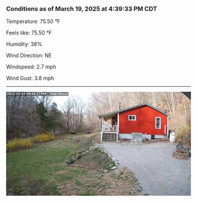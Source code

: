 ### Conditions as of March 19, 2025 at 4:39:33 PM CDT 

Temperature: 75.50 &deg;F

Feels like: 75.50 &deg;F

Humidity: 38%

Wind Direction: NE

Windspeed: 2.7 mph

Wind Gust: 3.8 mph

---

<img src="./images/latest.jpeg"/>

